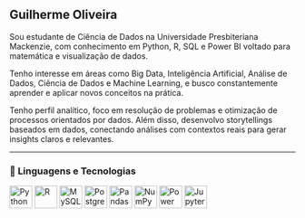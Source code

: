 ## Guilherme Oliveira

Sou estudante de Ciência de Dados na Universidade Presbiteriana Mackenzie, com conhecimento em Python, R, SQL e Power BI voltado para matemática e visualização de dados.

Tenho interesse em áreas como Big Data, Inteligência Artificial, Análise de Dados, Ciência de Dados e Machine Learning, e busco constantemente aprender e aplicar novos conceitos na prática.

Tenho perfil analítico, foco em resolução de problemas e otimização de processos orientados por dados. Além disso, desenvolvo storytellings baseados em dados, conectando análises com contextos reais para gerar insights claros e relevantes.

---

### 🚀 Linguagens e Tecnologias

<p>
  <img src="https://cdn.jsdelivr.net/gh/devicons/devicon/icons/python/python-original.svg" width="40" alt="Python" title="Python"/>
  <img src="https://cdn.jsdelivr.net/gh/devicons/devicon/icons/r/r-original.svg" width="40" alt="R" title="R"/>
  <img src="https://cdn.jsdelivr.net/gh/devicons/devicon/icons/mysql/mysql-original.svg" width="40" alt="MySQL" title="MySQL"/>
  <img src="https://cdn.jsdelivr.net/gh/devicons/devicon/icons/postgresql/postgresql-original.svg" width="40" alt="PostgreSQL" title="PostgreSQL"/>
  <img src="https://cdn.jsdelivr.net/gh/devicons/devicon/icons/pandas/pandas-original.svg" width="40" alt="Pandas" title="Pandas"/>
  <img src="https://cdn.jsdelivr.net/gh/devicons/devicon/icons/numpy/numpy-original.svg" width="40" alt="NumPy" title="NumPy"/>
  <img src="https://img.icons8.com/color/48/000000/power-bi.png" width="40" alt="Power BI" title="Power BI"/>
  <img src="https://cdn.jsdelivr.net/gh/devicons/devicon/icons/jupyter/jupyter-original.svg" width="40" alt="Jupyter" title="Jupyter Notebook"/>
</p>
